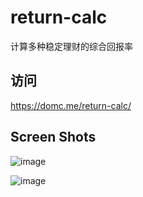 # return-calc

计算多种稳定理财的综合回报率

## 访问

https://domc.me/return-calc/

## Screen Shots

![image](https://github.com/user-attachments/assets/c0741fa0-50ce-4b31-aad3-eed19f396722)

![image](https://github.com/user-attachments/assets/808d7176-d742-45e3-b9a5-98da64a16c8b)
